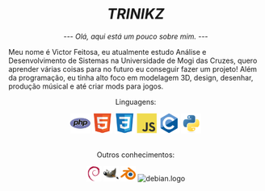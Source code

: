 <H1 align=center><i>TRINIKZ</i></H1>
<p align=center><i>--- Olá, aqui está um pouco sobre mim. ---</i></p>
<p>  Meu nome é Victor Feitosa, eu atualmente estudo Análise e Desenvolvimento de Sistemas na Universidade de Mogi das Cruzes, quero aprender várias coisas para no futuro eu conseguir fazer um projeto! Além da programação, eu tinha alto foco em modelagem 3D, design, desenhar, produção músical e até criar mods para jogos.</p>
<div align=center>
  <p>Linguagens:</p>
  <a><img src="https://raw.githubusercontent.com/devicons/devicon/master/icons/php/php-original.svg" width="40" height="40"> </img></a>  
  <a><img src="https://raw.githubusercontent.com/devicons/devicon/master/icons/html5/html5-original.svg" alt="html.logo" width="40" height="40"> </img></a>
  <a><img src="https://raw.githubusercontent.com/devicons/devicon/master/icons/css3/css3-original.svg" alt="css.logo" width="40" height="40"> </img></a>
  <a><img src="https://raw.githubusercontent.com/devicons/devicon/master/icons/javascript/javascript-original.svg" width="40" height="40"> </img></a>  
  <a><img src="https://raw.githubusercontent.com/devicons/devicon/master/icons/c/c-original.svg" alt="c.logo" widht="40" height="40"> </img></a>
  <a><img src="https://raw.githubusercontent.com/devicons/devicon/master/icons/python/python-original.svg" alt="python.logo" width="40" height="40"> </img></a>
</div>
<br>
<div>
  <div align=center>
  <p>Outros conhecimentos: </p>
<a><img src="https://raw.githubusercontent.com/devicons/devicon/master/icons/debian/debian-original.svg" alt="debian.logo" width="30" height="30"> </img></a>
<a><img src="https://raw.githubusercontent.com/devicons/devicon/master/icons/gimp/gimp-original.svg" alt="gimp.logo" width="30" height="30"> </img></a>
<a><img src="https://raw.githubusercontent.com/devicons/devicon/master/icons/blender/blender-original.svg" alt="blender.logo" width="30" height="30"> </img></a>
<a><img src="https://upload.wikimedia.org/wikipedia/pt/7/7e/Fl_studio_logo.png" alt="debian.logo" width="30" height="30"> </img></a>
</div>

